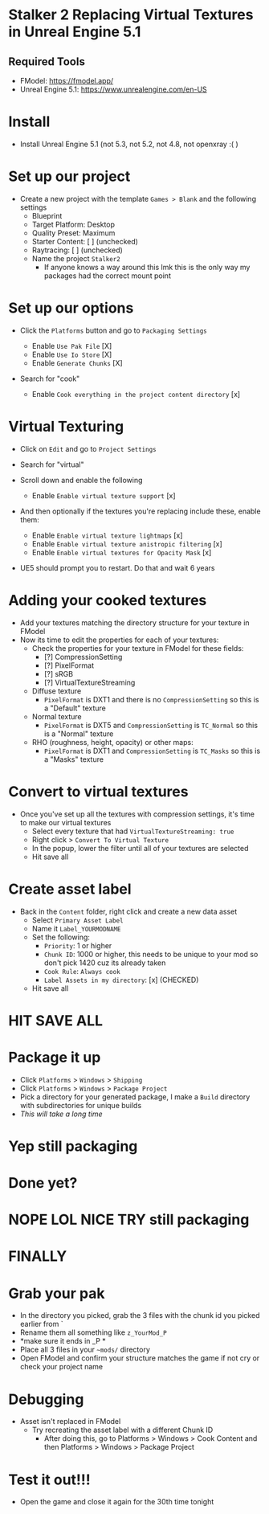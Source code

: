 # Stalker 2 Replacing Virtual Textures in Unreal Engine 5.1

## Required Tools

- FModel: https://fmodel.app/
- Unreal Engine 5.1: https://www.unrealengine.com/en-US

# Install
- Install Unreal Engine 5.1 (not 5.3, not 5.2, not 4.8, not openxray :( )

# Set up our project
- Create a new project with the template `Games > Blank` and the following settings
  - Blueprint
  - Target Platform: Desktop 
  - Quality Preset: Maximum
  - Starter Content: [ ] (unchecked)
  - Raytracing: [ ] (unchecked)
  - Name the project `Stalker2`
    - If anyone knows a way around this lmk this is the only way my packages had the correct mount point

# Set up our options
- Click the `Platforms` button and go to `Packaging Settings`
    - Enable `Use Pak File` [X]
    - Enable `Use Io Store` [X]
    - Enable `Generate Chunks` [X]

- Search for "cook"
    - Enable `Cook everything in the project content directory` [x]

# Virtual Texturing
- Click on `Edit` and go to `Project Settings`
- Search for "virtual"
- Scroll down and enable the following 
    - Enable `Enable virtual texture support` [x]

- And then optionally if the textures you're replacing include these, enable them:
    - Enable `Enable virtual texture lightmaps` [x]
    - Enable `Enable virtual texture anistropic filtering` [x]
    - Enable `Enable virtual textures for Opacity Mask` [x]

- UE5 should prompt you to restart. Do that and wait 6 years


# Adding your cooked textures
- Add your textures matching the directory structure for your texture in FModel
- Now its time to edit the properties for each of your textures:
    - Check the properties for your texture in FModel for these fields:
        - [?] CompressionSetting
        - [?] PixelFormat
        - [?] sRGB
        - [?] VirtualTextureStreaming
    - Diffuse texture
      - `PixelFormat` is DXT1 and there is no `CompressionSetting` so this is a "Default" texture
    - Normal texture
      - `PixelFormat` is DXT5 and `CompressionSetting` is `TC_Normal` so this is a "Normal" texture
    - RHO (roughness, height, opacity) or other maps:
      - `PixelFormat` is DXT1 and `CompressionSetting` is `TC_Masks` so this is a "Masks" texture

# Convert to virtual textures
- Once you've set up all the textures with compression settings, it's time to make our virtual textures
    - Select every texture that had `VirtualTextureStreaming: true`
    - Right click > `Convert To Virtual Texture`
    - In the popup, lower the filter until all of your textures are selected
    - Hit save all

# Create asset label
- Back in the `Content` folder, right click and create a new data asset
    - Select `Primary Asset Label`
    - Name it `Label_YOURMODNAME`
    - Set the following:
        - `Priority`: 1 or higher
        - `Chunk ID`: 1000 or higher, this needs to be unique to your mod so don't pick 1420 cuz its already taken
        - `Cook Rule`: `Always cook`
        - `Label Assets in my directory`: [x] (CHECKED)
    - Hit save all

# HIT SAVE ALL

# Package it up
- Click `Platforms` > `Windows` > `Shipping`
- Click `Platforms` > `Windows` > `Package Project`
- Pick a directory for your generated package, I make a `Build` directory with subdirectories for unique builds
- *This will take a long time* 

# Yep still packaging

# Done yet?

# NOPE LOL NICE TRY still packaging

# FINALLY

# Grab your pak
- In the directory you picked, grab the 3 files with the chunk id you picked earlier from `
- Rename them all something like `z_YourMod_P`
- *make sure it ends in _P *
- Place all 3 files in your `~mods/` directory
- Open FModel and confirm your structure matches the game if not cry or check your project name

# Debugging
- Asset isn't replaced in FModel
    - Try recreating the asset label with a different Chunk ID
        - After doing this, go to Platforms > Windows > Cook Content and then Platforms > Windows > Package Project

# Test it out!!!
- Open the game and close it again for the 30th time tonight